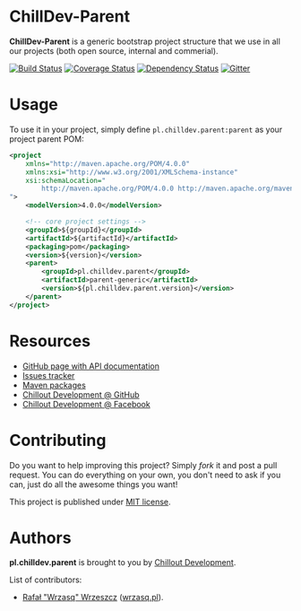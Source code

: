 <!---
# This file is part of the ChillDev-Parent.
#
# @license http://mit-license.org/ The MIT license
# @copyright 2015, 2017 © by Rafał Wrzeszcz - Wrzasq.pl.
-->

# ChillDev-Parent

**ChillDev-Parent** is a generic bootstrap project structure that we use in all our projects (both open source, internal and commerial).

[![Build Status](https://travis-ci.org/chilloutdevelopment/pl.chilldev.parent.svg)](https://travis-ci.org/chilloutdevelopment/pl.chilldev.parent)
[![Coverage Status](https://coveralls.io/repos/chilloutdevelopment/pl.chilldev.parent/badge.png?branch=develop)](https://coveralls.io/r/chilloutdevelopment/pl.chilldev.parent)
[![Dependency Status](https://www.versioneye.com/user/projects/555cb2e4634daa30fb00090e/badge.svg?style=flat)](https://www.versioneye.com/user/projects/555cb2e4634daa30fb00090e)
[![Gitter](https://badges.gitter.im/Join%20Chat.svg)](https://gitter.im/chilloutdevelopment/pl.chilldev.parent)

# Usage

To use it in your project, simply define `pl.chilldev.parent:parent` as your project parent POM:

```xml
<project
    xmlns="http://maven.apache.org/POM/4.0.0"
    xmlns:xsi="http://www.w3.org/2001/XMLSchema-instance"
    xsi:schemaLocation="
        http://maven.apache.org/POM/4.0.0 http://maven.apache.org/maven-v4_0_0.xsd
">
    <modelVersion>4.0.0</modelVersion>

    <!-- core project settings -->
    <groupId>${groupId}</groupId>
    <artifactId>${artifactId}</artifactId>
    <packaging>pom</packaging>
    <version>${version}</version>
    <parent>
        <groupId>pl.chilldev.parent</groupId>
        <artifactId>parent-generic</artifactId>
        <version>${pl.chilldev.parent.version}</version>
    </parent>
</project>
```

# Resources

-   [GitHub page with API documentation](http://chilloutdevelopment.github.io/pl.chilldev.parent)
-   [Issues tracker](https://github.com/chilloutdevelopment/pl.chilldev.parent/issues)
-   [Maven packages](http://search.maven.org/#search%7Cga%7C1%7Cg%3A%22pl.chilldev.parent%22)
-   [Chillout Development @ GitHub](https://github.com/chilloutdevelopment)
-   [Chillout Development @ Facebook](http://www.facebook.com/chilldev)

# Contributing

Do you want to help improving this project? Simply *fork* it and post a pull request. You can do everything on your own, you don't need to ask if you can, just do all the awesome things you want!

This project is published under [MIT license](https://github.com/chilloutdevelopment/pl.chilldev.parent/tree/master/LICENSE).

# Authors

**pl.chilldev.parent** is brought to you by [Chillout Development](http://chilldev.pl).

List of contributors:

-   [Rafał "Wrzasq" Wrzeszcz](https://github.com/rafalwrzeszcz) ([wrzasq.pl](http://wrzasq.pl)).
